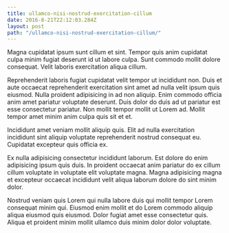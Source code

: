 ```yaml
---
title: ullamco-nisi-nostrud-exercitation-cillum
date: 2016-8-21T22:12:03.284Z
layout: post
path: "/ullamco-nisi-nostrud-exercitation-cillum/"
---
```


Magna cupidatat ipsum sunt cillum et sint. Tempor quis anim cupidatat culpa minim fugiat deserunt id ut labore culpa. Sunt commodo mollit dolore consequat. Velit laboris exercitation aliqua cillum.

Reprehenderit laboris fugiat cupidatat velit tempor ut incididunt non. Duis et aute occaecat reprehenderit exercitation sint amet ad nulla velit ipsum quis eiusmod. Nulla proident adipisicing in ad non aliquip. Enim commodo officia anim amet pariatur voluptate deserunt. Duis dolor do duis ad ut pariatur est esse consectetur pariatur. Non mollit tempor mollit ut Lorem ad. Mollit tempor amet minim anim culpa quis sit et et.

Incididunt amet veniam mollit aliquip quis. Elit ad nulla exercitation incididunt sint aliquip voluptate reprehenderit nostrud consequat eu. Cupidatat excepteur quis officia ex.

Ex nulla adipisicing consectetur incididunt laborum. Est dolore do enim adipisicing ipsum quis duis. In proident occaecat anim pariatur do ex cillum cillum voluptate in voluptate elit voluptate magna. Magna adipisicing magna et excepteur occaecat incididunt velit aliqua laborum dolore do sint minim dolor.

Nostrud veniam quis Lorem qui nulla labore duis qui mollit tempor Lorem consequat minim qui. Eiusmod enim mollit et do Lorem commodo aliquip aliqua eiusmod quis eiusmod. Dolor fugiat amet esse consectetur quis. Aliqua et proident minim mollit ullamco duis minim dolor dolor voluptate.